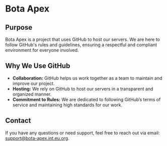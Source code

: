 # Bota Apex

## Purpose

Bota Apex is a project that uses GitHub to host our servers. We are here to follow GitHub's rules and guidelines, ensuring a respectful and compliant environment for everyone involved.

## Why We Use GitHub

- **Collaboration:** GitHub helps us work together as a team to maintain and improve our project.
- **Hosting:** We rely on GitHub to host our servers in a transparent and organized manner.
- **Commitment to Rules:** We are dedicated to following GitHub’s terms of service and maintaining high standards for our work.

## Contact

If you have any questions or need support, feel free to reach out via email: support@bota-apex.int.eu.org.
